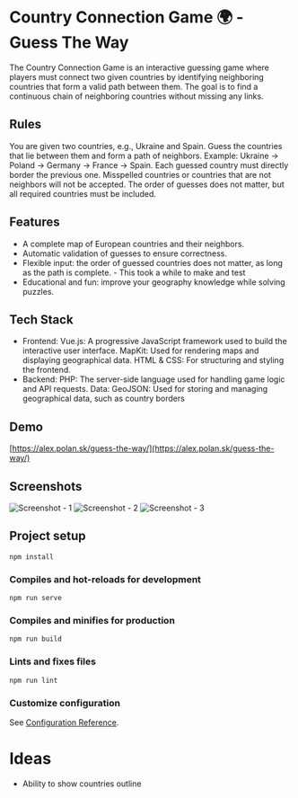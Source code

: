 # Country Connection Game 🌍 - Guess The Way
The Country Connection Game is an interactive guessing game where players must connect two given countries by identifying neighboring countries that form a valid path between them. The goal is to find a continuous chain of neighboring countries without missing any links.

## Rules
You are given two countries, e.g., Ukraine and Spain.
Guess the countries that lie between them and form a path of neighbors.
Example: Ukraine → Poland → Germany → France → Spain.
Each guessed country must directly border the previous one.
Misspelled countries or countries that are not neighbors will not be accepted.
The order of guesses does not matter, but all required countries must be included.

## Features
- A complete map of European countries and their neighbors.
- Automatic validation of guesses to ensure correctness.
- Flexible input: the order of guessed countries does not matter, as long as the path is complete. - This took a while to make and test
- Educational and fun: improve your geography knowledge while solving puzzles.

## Tech Stack
- Frontend:
Vue.js: A progressive JavaScript framework used to build the interactive user interface.
MapKit: Used for rendering maps and displaying geographical data.
HTML & CSS: For structuring and styling the frontend.
- Backend:
PHP: The server-side language used for handling game logic and API requests.
Data:
GeoJSON: Used for storing and managing geographical data, such as country borders

## Demo
[https://alex.polan.sk/guess-the-way/](https://alex.polan.sk/guess-the-way/)

## Screenshots
![Screenshot - 1](screenshots/1.png)
![Screenshot - 2](screenshots/2.png)
![Screenshot - 3](screenshots/3.png)

## Project setup
```
npm install
```

### Compiles and hot-reloads for development
```
npm run serve
```

### Compiles and minifies for production
```
npm run build
```

### Lints and fixes files
```
npm run lint
```

### Customize configuration
See [Configuration Reference](https://cli.vuejs.org/config/).

# Ideas
- Ability to show countries outline
